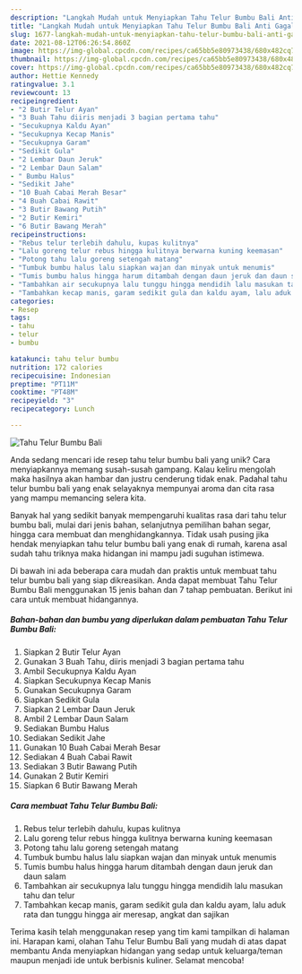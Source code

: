 ```yaml
---
description: "Langkah Mudah untuk Menyiapkan Tahu Telur Bumbu Bali Anti Gagal"
title: "Langkah Mudah untuk Menyiapkan Tahu Telur Bumbu Bali Anti Gagal"
slug: 1677-langkah-mudah-untuk-menyiapkan-tahu-telur-bumbu-bali-anti-gagal
date: 2021-08-12T06:26:54.860Z
image: https://img-global.cpcdn.com/recipes/ca65bb5e80973438/680x482cq70/tahu-telur-bumbu-bali-foto-resep-utama.jpg
thumbnail: https://img-global.cpcdn.com/recipes/ca65bb5e80973438/680x482cq70/tahu-telur-bumbu-bali-foto-resep-utama.jpg
cover: https://img-global.cpcdn.com/recipes/ca65bb5e80973438/680x482cq70/tahu-telur-bumbu-bali-foto-resep-utama.jpg
author: Hettie Kennedy
ratingvalue: 3.1
reviewcount: 13
recipeingredient:
- "2 Butir Telur Ayan"
- "3 Buah Tahu diiris menjadi 3 bagian pertama tahu"
- "Secukupnya Kaldu Ayan"
- "Secukupnya Kecap Manis"
- "Secukupnya Garam"
- "Sedikit Gula"
- "2 Lembar Daun Jeruk"
- "2 Lembar Daun Salam"
- " Bumbu Halus"
- "Sedikit Jahe"
- "10 Buah Cabai Merah Besar"
- "4 Buah Cabai Rawit"
- "3 Butir Bawang Putih"
- "2 Butir Kemiri"
- "6 Butir Bawang Merah"
recipeinstructions:
- "Rebus telur terlebih dahulu, kupas kulitnya"
- "Lalu goreng telur rebus hingga kulitnya berwarna kuning keemasan"
- "Potong tahu lalu goreng setengah matang"
- "Tumbuk bumbu halus lalu siapkan wajan dan minyak untuk menumis"
- "Tumis bumbu halus hingga harum ditambah dengan daun jeruk dan daun salam"
- "Tambahkan air secukupnya lalu tunggu hingga mendidih lalu masukan tahu dan telur"
- "Tambahkan kecap manis, garam sedikit gula dan kaldu ayam, lalu aduk rata dan tunggu hingga air meresap, angkat dan sajikan"
categories:
- Resep
tags:
- tahu
- telur
- bumbu

katakunci: tahu telur bumbu 
nutrition: 172 calories
recipecuisine: Indonesian
preptime: "PT11M"
cooktime: "PT48M"
recipeyield: "3"
recipecategory: Lunch

---
```



![Tahu Telur Bumbu Bali](https://img-global.cpcdn.com/recipes/ca65bb5e80973438/680x482cq70/tahu-telur-bumbu-bali-foto-resep-utama.jpg)

Anda sedang mencari ide resep tahu telur bumbu bali yang unik? Cara menyiapkannya memang susah-susah gampang. Kalau keliru mengolah maka hasilnya akan hambar dan justru cenderung tidak enak. Padahal tahu telur bumbu bali yang enak selayaknya mempunyai aroma dan cita rasa yang mampu memancing selera kita.

Banyak hal yang sedikit banyak mempengaruhi kualitas rasa dari tahu telur bumbu bali, mulai dari jenis bahan, selanjutnya pemilihan bahan segar, hingga cara membuat dan menghidangkannya. Tidak usah pusing jika hendak menyiapkan tahu telur bumbu bali yang enak di rumah, karena asal sudah tahu triknya maka hidangan ini mampu jadi suguhan istimewa.




Di bawah ini ada beberapa cara mudah dan praktis untuk membuat tahu telur bumbu bali yang siap dikreasikan. Anda dapat membuat Tahu Telur Bumbu Bali menggunakan 15 jenis bahan dan 7 tahap pembuatan. Berikut ini cara untuk membuat hidangannya.

<!--inarticleads1-->

##### Bahan-bahan dan bumbu yang diperlukan dalam pembuatan Tahu Telur Bumbu Bali:

1. Siapkan 2 Butir Telur Ayan
1. Gunakan 3 Buah Tahu, diiris menjadi 3 bagian pertama tahu
1. Ambil Secukupnya Kaldu Ayan
1. Siapkan Secukupnya Kecap Manis
1. Gunakan Secukupnya Garam
1. Siapkan Sedikit Gula
1. Siapkan 2 Lembar Daun Jeruk
1. Ambil 2 Lembar Daun Salam
1. Sediakan  Bumbu Halus
1. Sediakan Sedikit Jahe
1. Gunakan 10 Buah Cabai Merah Besar
1. Sediakan 4 Buah Cabai Rawit
1. Sediakan 3 Butir Bawang Putih
1. Gunakan 2 Butir Kemiri
1. Siapkan 6 Butir Bawang Merah




<!--inarticleads2-->

##### Cara membuat Tahu Telur Bumbu Bali:

1. Rebus telur terlebih dahulu, kupas kulitnya
1. Lalu goreng telur rebus hingga kulitnya berwarna kuning keemasan
1. Potong tahu lalu goreng setengah matang
1. Tumbuk bumbu halus lalu siapkan wajan dan minyak untuk menumis
1. Tumis bumbu halus hingga harum ditambah dengan daun jeruk dan daun salam
1. Tambahkan air secukupnya lalu tunggu hingga mendidih lalu masukan tahu dan telur
1. Tambahkan kecap manis, garam sedikit gula dan kaldu ayam, lalu aduk rata dan tunggu hingga air meresap, angkat dan sajikan




Terima kasih telah menggunakan resep yang tim kami tampilkan di halaman ini. Harapan kami, olahan Tahu Telur Bumbu Bali yang mudah di atas dapat membantu Anda menyiapkan hidangan yang sedap untuk keluarga/teman maupun menjadi ide untuk berbisnis kuliner. Selamat mencoba!
